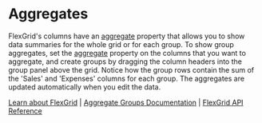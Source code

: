 Aggregates
==========

FlexGrid's columns have an [aggregate](https://www.grapecity.com/wijmo/api/classes/wijmo_grid.column.html#aggregate) property that allows you to show data summaries for the whole grid or for each group. To show group aggregates, set the [aggregate](https://www.grapecity.com/wijmo/api/classes/wijmo_grid.column.html#aggregate) property on the columns that you want to aggregate, and create groups by dragging the column headers into the group panel above the grid. Notice how the group rows contain the sum of the 'Sales' and 'Expenses' columns for each group. The aggregates are updated automatically when you edit the data.

[Learn about FlexGrid](https://www.grapecity.com/wijmo/flexgrid-javascript-data-grid) | [Aggregate Groups Documentation](https://www.grapecity.com/wijmo/docs/Topics/Grid/Aggregation/Aggregate-Group) | [FlexGrid API Reference](https://www.grapecity.com/wijmo/api/classes/wijmo_grid.flexgrid.html)